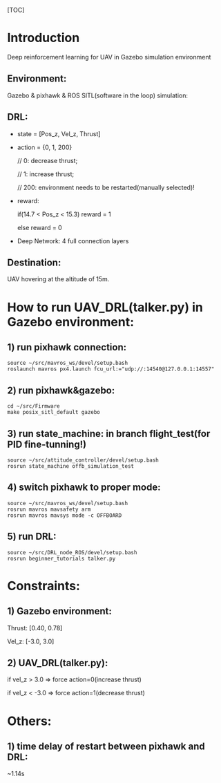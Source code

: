[TOC]

# Introduction
Deep reinforcement learning for UAV in Gazebo simulation environment

## Environment:
Gazebo & pixhawk & ROS SITL(software in the loop) simulation:

## DRL:
+ state = [Pos_z, Vel_z, Thrust]

+ action = {0, 1, 200} 

	// 0: decrease thrust; 

	// 1: increase thrust; 
    
	// 200: environment needs to be restarted(manually selected)!

+ reward:

	if(14.7 < Pos_z < 15.3)	reward = 1

	else reward = 0

+ Deep Network: 4 full connection layers

## Destination:
UAV hovering at the altitude of 15m.


# How to run UAV_DRL(talker.py) in Gazebo environment:
## 1) run pixhawk connection:
```
source ~/src/mavros_ws/devel/setup.bash
roslaunch mavros px4.launch fcu_url:="udp://:14540@127.0.0.1:14557"
```


## 2) run pixhawk&gazebo:
```
cd ~/src/Firmware
make posix_sitl_default gazebo
```

## 3) run state_machine: in branch flight_test(for PID fine-tunning!)
```
source ~/src/attitude_controller/devel/setup.bash
rosrun state_machine offb_simulation_test
```


## 4) switch pixhawk to proper mode:
```
source ~/src/mavros_ws/devel/setup.bash
rosrun mavros mavsafety arm
rosrun mavros mavsys mode -c OFFBOARD
```

## 5) run DRL:
```
source ~/src/DRL_node_ROS/devel/setup.bash
rosrun beginner_tutorials talker.py
```




# Constraints:
## 1) Gazebo environment:
Thrust: [0.40, 0.78]

Vel_z: [-3.0, 3.0]

## 2) UAV_DRL(talker.py):
if vel_z > 3.0 => force action=0(increase thrust)

if vel_z < -3.0 => force action=1(decrease thrust)

# Others:
## 1) time delay of restart between pixhawk and DRL:

~1.14s
